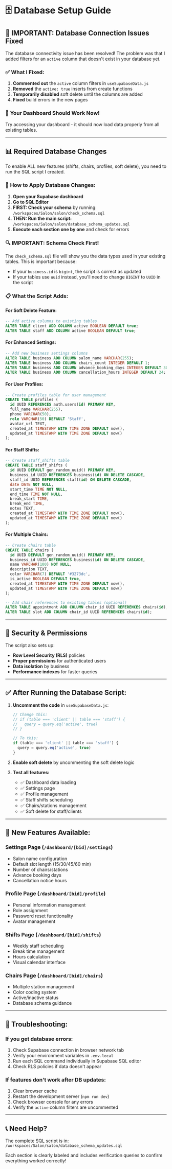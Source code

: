 # 🗄️ Database Setup Guide

## 🚨 **IMPORTANT: Database Connection Issues Fixed**

The database connectivity issue has been resolved! The problem was that I added filters for an `active` column that doesn't exist in your database yet.

### ✅ **What I Fixed:**
1. **Commented out** the `active` column filters in `useSupabaseData.js`
2. **Removed** the `active: true` inserts from create functions
3. **Temporarily disabled** soft delete until the columns are added
4. **Fixed** build errors in the new pages

### 🔧 **Your Dashboard Should Work Now!**
Try accessing your dashboard - it should now load data properly from all existing tables.

---

## 📊 **Required Database Changes**

To enable ALL new features (shifts, chairs, profiles, soft delete), you need to run the SQL script I created.

### 🎯 **How to Apply Database Changes:**

1. **Open your Supabase dashboard**
2. **Go to SQL Editor**
3. **FIRST: Check your schema** by running: `/workspaces/Salon/salon/check_schema.sql`
4. **THEN: Run the main script:** `/workspaces/Salon/salon/database_schema_updates.sql`
5. **Execute each section one by one** and check for errors

### 🔍 **IMPORTANT: Schema Check First!**
The `check_schema.sql` file will show you the data types used in your existing tables. This is important because:
- If your `business.id` is `bigint`, the script is correct as updated
- If your tables use `uuid` instead, you'll need to change `BIGINT` to `UUID` in the script

### 📋 **What the Script Adds:**

#### **For Soft Delete Feature:**
```sql
-- Add active columns to existing tables
ALTER TABLE client ADD COLUMN active BOOLEAN DEFAULT true;
ALTER TABLE staff ADD COLUMN active BOOLEAN DEFAULT true;
```

#### **For Enhanced Settings:**
```sql
-- Add new business settings columns
ALTER TABLE business ADD COLUMN salon_name VARCHAR(255);
ALTER TABLE business ADD COLUMN chairs_count INTEGER DEFAULT 1;
ALTER TABLE business ADD COLUMN advance_booking_days INTEGER DEFAULT 30;
ALTER TABLE business ADD COLUMN cancellation_hours INTEGER DEFAULT 24;
```

#### **For User Profiles:**
```sql
-- Create profiles table for user management
CREATE TABLE profiles (
  id UUID REFERENCES auth.users(id) PRIMARY KEY,
  full_name VARCHAR(255),
  phone VARCHAR(50),
  role VARCHAR(50) DEFAULT 'Staff',
  avatar_url TEXT,
  created_at TIMESTAMP WITH TIME ZONE DEFAULT now(),
  updated_at TIMESTAMP WITH TIME ZONE DEFAULT now()
);
```

#### **For Staff Shifts:**
```sql
-- Create staff_shifts table
CREATE TABLE staff_shifts (
  id UUID DEFAULT gen_random_uuid() PRIMARY KEY,
  business_id UUID REFERENCES business(id) ON DELETE CASCADE,
  staff_id UUID REFERENCES staff(id) ON DELETE CASCADE,
  date DATE NOT NULL,
  start_time TIME NOT NULL,
  end_time TIME NOT NULL,
  break_start TIME,
  break_end TIME,
  notes TEXT,
  created_at TIMESTAMP WITH TIME ZONE DEFAULT now(),
  updated_at TIMESTAMP WITH TIME ZONE DEFAULT now()
);
```

#### **For Multiple Chairs:**
```sql
-- Create chairs table
CREATE TABLE chairs (
  id UUID DEFAULT gen_random_uuid() PRIMARY KEY,
  business_id UUID REFERENCES business(id) ON DELETE CASCADE,
  name VARCHAR(100) NOT NULL,
  description TEXT,
  color VARCHAR(7) DEFAULT '#3273dc',
  is_active BOOLEAN DEFAULT true,
  created_at TIMESTAMP WITH TIME ZONE DEFAULT now(),
  updated_at TIMESTAMP WITH TIME ZONE DEFAULT now()
);

-- Add chair references to existing tables (optional)
ALTER TABLE appointment ADD COLUMN chair_id UUID REFERENCES chairs(id);
ALTER TABLE slot ADD COLUMN chair_id UUID REFERENCES chairs(id);
```

---

## 🔐 **Security & Permissions**

The script also sets up:
- **Row Level Security (RLS)** policies
- **Proper permissions** for authenticated users  
- **Data isolation** by business
- **Performance indexes** for faster queries

---

## ✅ **After Running the Database Script:**

1. **Uncomment the code** in `useSupabaseData.js`:
   ```javascript
   // Change this:
   // if (table === 'client' || table === 'staff') {
   //   query = query.eq('active', true)
   // }
   
   // To this:
   if (table === 'client' || table === 'staff') {
     query = query.eq('active', true)
   }
   ```

2. **Enable soft delete** by uncommenting the soft delete logic

3. **Test all features:**
   - ✅ Dashboard data loading
   - ✅ Settings page
   - ✅ Profile management  
   - ✅ Staff shifts scheduling
   - ✅ Chairs/stations management
   - ✅ Soft delete for staff/clients

---

## 🚀 **New Features Available:**

### **Settings Page** (`/dashboard/[bid]/settings`)
- Salon name configuration
- Default slot length (15/30/45/60 min)
- Number of chairs/stations
- Advance booking days
- Cancellation notice hours

### **Profile Page** (`/dashboard/[bid]/profile`)
- Personal information management
- Role assignment
- Password reset functionality
- Avatar management

### **Shifts Page** (`/dashboard/[bid]/shifts`)
- Weekly staff scheduling
- Break time management
- Hours calculation
- Visual calendar interface

### **Chairs Page** (`/dashboard/[bid]/chairs`)
- Multiple station management
- Color coding system
- Active/inactive status
- Database schema guidance

---

## 🔧 **Troubleshooting:**

### **If you get database errors:**
1. Check Supabase connection in browser network tab
2. Verify your environment variables in `.env.local`
3. Run each SQL command individually in Supabase SQL editor
4. Check RLS policies if data doesn't appear

### **If features don't work after DB updates:**
1. Clear browser cache
2. Restart the development server (`npm run dev`)
3. Check browser console for any errors
4. Verify the `active` column filters are uncommented

---

## 📞 **Need Help?**

The complete SQL script is in: `/workspaces/Salon/salon/database_schema_updates.sql`

Each section is clearly labeled and includes verification queries to confirm everything worked correctly!